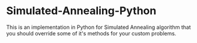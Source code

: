 # Simulated-Annealing-Python
This is an implementation in Python for Simulated Annealing algorithm that you should override some of it's methods for your custom problems.
